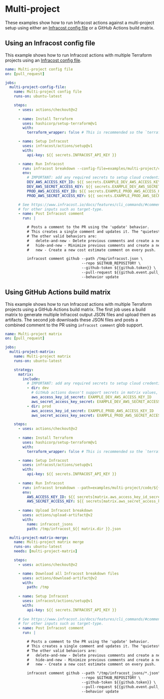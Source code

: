 # Multi-project

These examples show how to run Infracost actions against a multi-project setup using either an [Infracost config file](https://www.infracost.io/docs/multi_project/config_file) or a GitHub Actions build matrix.

## Using an Infracost config file

This example shows how to run Infracost actions with multiple Terraform projects using an [Infracost config file](https://www.infracost.io/docs/multi_project/config_file).

[//]: <> (BEGIN EXAMPLE)
```yml
name: Multi-project config file
on: [pull_request]

jobs:
  multi-project-config-file:
    name: Multi-project config file
    runs-on: ubuntu-latest

    steps:
      - uses: actions/checkout@v2
      
      - name: Install Terraform
        uses: hashicorp/setup-terraform@v1
        with:
          terraform_wrapper: false # This is recommended so the `terraform show` command outputs valid JSON

      - name: Setup Infracost
        uses: infracost/actions/setup@v1
        with:
          api-key: ${{ secrets.INFRACOST_API_KEY }}

      - name: Run Infracost
        run: infracost breakdown --config-file=examples/multi-project/code/infracost.yml --format=json --out-file=/tmp/infracost.json
        env:
          # IMPORTANT: add any required secrets to setup cloud credentials so Terraform can run
          DEV_AWS_ACCESS_KEY_ID: ${{ secrets.EXAMPLE_DEV_AWS_ACCESS_KEY_ID }}
          DEV_AWS_SECRET_ACCESS_KEY: ${{ secrets.EXAMPLE_DEV_AWS_SECRET_ACCESS_KEY }}
          PROD_AWS_ACCESS_KEY_ID: ${{ secrets.EXAMPLE_PROD_AWS_ACCESS_KEY_ID }}
          PROD_AWS_SECRET_ACCESS_KEY: ${{ secrets.EXAMPLE_PROD_AWS_SECRET_ACCESS_KEY }}

      # See https://www.infracost.io/docs/features/cli_commands/#comment-on-pull-requests
      # for other inputs such as target-type.
      - name: Post Infracost comment
        run: |

          # Posts a comment to the PR using the 'update' behavior.
          # This creates a single comment and updates it. The "quietest" option.
          # The other valid behaviors are:
          #   delete-and-new - Delete previous comments and create a new one.
          #   hide-and-new - Minimize previous comments and create a new one.
          #   new - Create a new cost estimate comment on every push.

          infracost comment github --path /tmp/infracost.json \
                                   --repo $GITHUB_REPOSITORY \
                                   --github-token ${{github.token}} \
                                   --pull-request ${{github.event.pull_request.number}} \
                                   --behavior update
```
[//]: <> (END EXAMPLE)

## Using GitHub Actions build matrix 

This example shows how to run Infracost actions with multiple Terraform projects using a GitHub Actions build matrix. The first job uses a build matrix to generate multiple Infracost output JSON files and upload them as artifacts. The second job downloads these JSON files and posts a combined comment to the PR using `infracost comment` glob support.

[//]: <> (BEGIN EXAMPLE)
```yml
name: Multi-project matrix
on: [pull_request]

jobs:
  multi-project-matrix:
    name: Multi-project matrix
    runs-on: ubuntu-latest

    strategy:
      matrix:
        include:
          # IMPORTANT: add any required secrets to setup cloud credentials so Terraform can run
          - dir: dev
            # GitHub actions doesn't support secrets in matrix values, so we use the name of the secret instead
            aws_access_key_id_secret: EXAMPLE_DEV_AWS_ACCESS_KEY_ID 
            aws_secret_access_key_secret: EXAMPLE_DEV_AWS_SECRET_ACCESS_KEY
          - dir: prod
            aws_access_key_id_secret: EXAMPLE_PROD_AWS_ACCESS_KEY_ID
            aws_secret_access_key_secret: EXAMPLE_PROD_AWS_SECRET_ACCESS_KEY

    steps:
      - uses: actions/checkout@v2
      
      - name: Install Terraform
        uses: hashicorp/setup-terraform@v1
        with:
          terraform_wrapper: false # This is recommended so the `terraform show` command outputs valid JSON

      - name: Setup Infracost
        uses: infracost/actions/setup@v1
        with:
          api-key: ${{ secrets.INFRACOST_API_KEY }}
          
      - name: Run Infracost
        run: infracost breakdown --path=examples/multi-project/code/${{ matrix.dir }} --format=json --out-file=/tmp/infracost_${{ matrix.dir }}.json
        env:
          AWS_ACCESS_KEY_ID: ${{ secrets[matrix.aws_access_key_id_secret] }}
          AWS_SECRET_ACCESS_KEY: ${{ secrets[matrix.aws_secret_access_key_secret] }}
        
      - name: Upload Infracost breakdown
        uses: actions/upload-artifact@v2
        with:
          name: infracost_jsons
          path: /tmp/infracost_${{ matrix.dir }}.json

  multi-project-matrix-merge:
    name: Multi-project matrix merge
    runs-on: ubuntu-latest
    needs: [multi-project-matrix]

    steps:
      - uses: actions/checkout@v2

      - name: Download all Infracost breakdown files
        uses: actions/download-artifact@v2
        with:
          path: /tmp
        
      - name: Setup Infracost
        uses: infracost/actions/setup@v1
        with:
          api-key: ${{ secrets.INFRACOST_API_KEY }}
          
      # See https://www.infracost.io/docs/features/cli_commands/#comment-on-pull-requests
      # for other inputs such as target-type.
      - name: Post Infracost comment
        run: |

          # Posts a comment to the PR using the 'update' behavior.
          # This creates a single comment and updates it. The "quietest" option.
          # The other valid behaviors are:
          #   delete-and-new - Delete previous comments and create a new one.
          #   hide-and-new - Minimize previous comments and create a new one.
          #   new - Create a new cost estimate comment on every push.

          infracost comment github --path "/tmp/infracost_jsons/*.json" \
                                   --repo $GITHUB_REPOSITORY \
                                   --github-token ${{github.token}} \
                                   --pull-request ${{github.event.pull_request.number}} \
                                   --behavior update
```
[//]: <> (END EXAMPLE)
